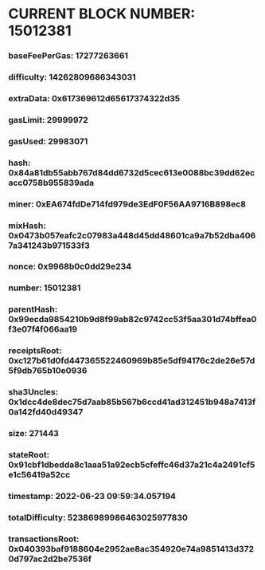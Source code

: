 # CURRENT BLOCK NUMBER: 15012381

### baseFeePerGas: 17277263661
### difficulty: 14262809686343031
### extraData: 0x617369612d65617374322d35
### gasLimit: 29999972
### gasUsed: 29983071
### hash: 0x84a81db55abb767d84dd6732d5cec613e0088bc39dd62ecacc0758b955839ada
### miner: 0xEA674fdDe714fd979de3EdF0F56AA9716B898ec8
### mixHash: 0x0473b057eafc2c07983a448d45dd48601ca9a7b52dba4067a341243b971533f3
### nonce: 0x9968b0c0dd29e234
### number: 15012381
### parentHash: 0x99ecda9854210b9d8f99ab82c9742cc53f5aa301d74bffea0f3e07f4f066aa19
### receiptsRoot: 0xc127b61d0fd447365522460969b85e5df94176c2de26e57d5f9db765b10e0936
### sha3Uncles: 0x1dcc4de8dec75d7aab85b567b6ccd41ad312451b948a7413f0a142fd40d49347
### size: 271443
### stateRoot: 0x91cbf1dbedda8c1aaa51a92ecb5cfeffc46d37a21c4a2491cf5e1c56419a52cc
### timestamp: 2022-06-23 09:59:34.057194
### totalDifficulty: 52386989986463025977830
### transactionsRoot: 0x040393baf9188604e2952ae8ac354920e74a9851413d3720d797ac2d2be7536f
